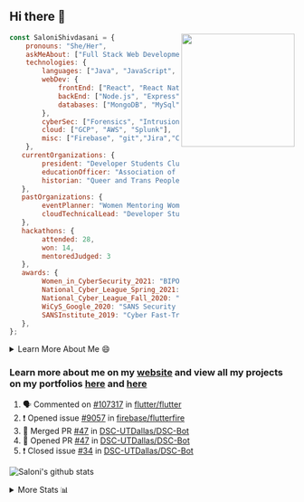 ## Hi there 👋

<img align='right' src="https://storage.googleapis.com/saloni-shivdasani-resume/Saloni.png" width="200">

```javascript
const SaloniShivdasani = {
    pronouns: "She/Her",
    askMeAbout: ["Full Stack Web Development", "Cloud Computing", "Cyber Security"],
    technologies: {
        languages: ["Java", "JavaScript", "SQL", "Python", "C++", "BASH", "R"],
        webDev: {
            frontEnd: ["React", "React Native", "Electron"],
            backEnd: ["Node.js", "Express", "Flask"],
            databases: ["MongoDB", "MySql"],
        },
        cyberSec: ["Forensics", "Intrusion Detection", "Security Operations", "Network and Application Penetration Testing"],
        cloud: ["GCP", "AWS", "Splunk"],
        misc: ["Firebase", "git","Jira","Confluence"]
    },
   currentOrganizations: {
        president: "Developer Students Club, UTD",
        educationOfficer: "Association of Computer Machinery, UTD",
        historian: "Queer and Trans People of Color, UTD",
   },
   pastOrganizations: {
        eventPlanner: "Women Mentoring Women in Engineering, UTD",
        cloudTechnicalLead: "Developer Students Club, UTD",
   },
   hackathons: {
        attended: 28,
        won: 14,
        mentoredJudged: 3
   },
   awards: {
        Women_in_CyberSecurity_2021: "BIPOC Fellowship Award",
        National_Cyber_League_Spring_2021: "Gold Bracket Competitor - Top 15% nationally",
        National_Cyber_League_Fall_2020: "Gold Bracket Competitor - Top 15% nationally",
        WiCyS_Google_2020: "SANS Security Training Scholarship",
        SANSInstitute_2019: "Cyber Fast-Track Game Quarter-Finalist",
   },
};
```

<!--START_SECTION:table-->
<details>

<summary>Learn More About Me 😄 </summary>

I am a senior at The University of Texas at Dallas, and I am currently majoring in Software Engineering with a concentration in Information Assurance. I am interested and have experience in full stack development, cloud computing, and cybersecurity. I hope to find opportunities where I can gain exposure to algorithm and project design. My ultimate aim is to develop futuristic products for users because I am inspired by the impact of computing on society.

I have experience in full stack web development through my participation and awards in hackathons where I have learnt and used React, Node.js, Express, MongoDB, Flask, NLTK, and React Native along with GIT, GCP, and Firebase. Last semester, I was also responsible for backend development for a project at a local NGO where I created a REST API using Node.js, Express, MongoDB and SQL and hosted it on servers using GCP. 

From my coursework and local competitions, I have skills in algorithms and data structures in Java, database management using SQL and machine learning using Python and R. I have also been a quarter-finalist in a national cybersecurity completion hosted by the SANS institute.

I am also actively involved in campus organization where I am the cloud technical lead for Developer Student Club, Mentor and Education Officer for Association of Computing Machinery, event planner for Women Mentoring Women in Engineering and IT Committee member for IEEE.

</details>

<!--END_SECTION:table-->

### Learn more about me on my [website](https://www.saloni-shivdasani.codes) and view all my projects on my portfolios [here](https://www.saloni-shivdasani.codes/projects) and  [here](http://devpost.com/SaloniS)

<!--START_SECTION:activity-->
1. 🗣 Commented on [#107317](https://github.com/flutter/flutter/issues/107317) in [flutter/flutter](https://github.com/flutter/flutter)
2. ❗️ Opened issue [#9057](https://github.com/firebase/flutterfire/issues/9057) in [firebase/flutterfire](https://github.com/firebase/flutterfire)
3. 🎉 Merged PR [#47](https://github.com/DSC-UTDallas/DSC-Bot/pull/47) in [DSC-UTDallas/DSC-Bot](https://github.com/DSC-UTDallas/DSC-Bot)
4. 💪 Opened PR [#47](https://github.com/DSC-UTDallas/DSC-Bot/pull/47) in [DSC-UTDallas/DSC-Bot](https://github.com/DSC-UTDallas/DSC-Bot)
5. ❗️ Closed issue [#34](https://github.com/DSC-UTDallas/DSC-Bot/issues/34) in [DSC-UTDallas/DSC-Bot](https://github.com/DSC-UTDallas/DSC-Bot)
<!--END_SECTION:activity-->

![Saloni's github stats](https://github-readme-stats.vercel.app/api?username=SaloniSS)

<!--START_SECTION:table-->
<details>

<summary>More Stats 📊 </summary>

<!--START_SECTION:waka-->
![Code Time](http://img.shields.io/badge/Code%20Time-1%2C333%20hrs%2048%20mins-blue)

![Lines of code](https://img.shields.io/badge/From%20Hello%20World%20I%27ve%20Written-16.6%20million%20lines%20of%20code-blue)

**🐱 My GitHub Data** 

> 📦 590.5 kB Used in GitHub's Storage 
 > 
> 🏆 118 Contributions in the Year 2023
 > 
> 💼 Opted to Hire
 > 
> 📜 29 Public Repositories 
 > 
> 🔑 26 Private Repositories 
 > 
**I'm a Night 🦉** 

```text
🌞 Morning                6785 commits        █████░░░░░░░░░░░░░░░░░░░░   19.29 % 
🌆 Daytime                7864 commits        ██████░░░░░░░░░░░░░░░░░░░   22.36 % 
🌃 Evening                11717 commits       ████████░░░░░░░░░░░░░░░░░   33.32 % 
🌙 Night                  8799 commits        ██████░░░░░░░░░░░░░░░░░░░   25.02 % 
```
📅 **I'm Most Productive on Saturday** 

```text
Monday                   3549 commits        ███░░░░░░░░░░░░░░░░░░░░░░   10.09 % 
Tuesday                  3268 commits        ██░░░░░░░░░░░░░░░░░░░░░░░   09.29 % 
Wednesday                4564 commits        ███░░░░░░░░░░░░░░░░░░░░░░   12.98 % 
Thursday                 3774 commits        ███░░░░░░░░░░░░░░░░░░░░░░   10.73 % 
Friday                   4285 commits        ███░░░░░░░░░░░░░░░░░░░░░░   12.19 % 
Saturday                 8476 commits        ██████░░░░░░░░░░░░░░░░░░░   24.10 % 
Sunday                   7249 commits        █████░░░░░░░░░░░░░░░░░░░░   20.61 % 
```


📊 **This Week I Spent My Time On** 

```text
🕑︎ Time Zone: America/Chicago

💬 Programming Languages: 
JavaScript               13 hrs 34 mins      █████████████████░░░░░░░░   69.64 % 
Other                    5 hrs 30 mins       ███████░░░░░░░░░░░░░░░░░░   28.21 % 
CSS                      21 mins             ░░░░░░░░░░░░░░░░░░░░░░░░░   01.84 % 
JSON                     3 mins              ░░░░░░░░░░░░░░░░░░░░░░░░░   00.31 % 
Git                      0 secs              ░░░░░░░░░░░░░░░░░░░░░░░░░   00.00 % 
```

**I Mostly Code in JavaScript** 

```text
JavaScript               31 repos            ████████████░░░░░░░░░░░░░   46.97 % 
Java                     11 repos            ████░░░░░░░░░░░░░░░░░░░░░   16.67 % 
Python                   8 repos             ███░░░░░░░░░░░░░░░░░░░░░░   12.12 % 
Coq                      1 repo              ░░░░░░░░░░░░░░░░░░░░░░░░░   01.52 % 
C#                       1 repo              ░░░░░░░░░░░░░░░░░░░░░░░░░   01.52 % 
```




 Last Updated on 20/03/2023 19:23:20 UTC
<!--END_SECTION:waka-->

<!--END_SECTION:table-->

<!--
**SaloniSS/SaloniSS** is a ✨ _special_ ✨ repository because its `README.md` (this file) appears on your GitHub profile.

Here are some ideas to get you started:

- 🔭 I’m currently working on ...
- 🌱 I’m currently learning ...
- 👯 I’m looking to collaborate on ...
- 🤔 I’m looking for help with ...
- 💬 Ask me about ...
- 📫 How to reach me: ...
- 😄 Pronouns: ...
- ⚡ Fun fact: ...
-->
